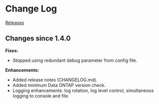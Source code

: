 # Change Log

[Releases](https://github.com/NetApp/netappdvp/releases)

## Changes since 1.4.0

**Fixes:**

- Stopped using redundant debug parameter from config file.

**Enhancements:**

- Added release notes (CHANGELOG.md).
- Added minimum Data ONTAP version check.
- Logging enhancements: log rotation, log level control, simultaneous logging
to console and file.